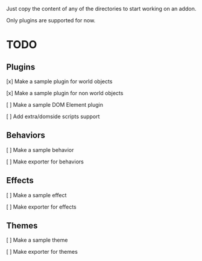 Just copy the content of any of the directories to start working on an addon.

Only plugins are supported for now.

# TODO

## Plugins

[x] Make a sample plugin for world objects

[x] Make a sample plugin for non world objects

[ ] Make a sample DOM Element plugin

[ ] Add extra/domside scripts support

## Behaviors

[ ] Make a sample behavior

[ ] Make exporter for behaviors

## Effects

[ ] Make a sample effect

[ ] Make exporter for effects

## Themes

[ ] Make a sample theme

[ ] Make exporter for themes
